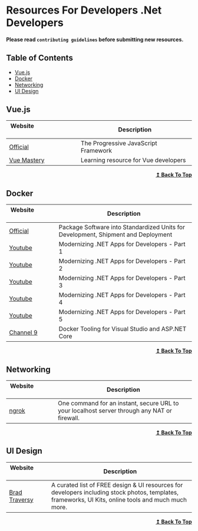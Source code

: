 # Resources For Developers .Net Developers

#### Please read `contributing guidelines` before submitting new resources.
    
## Table of Contents

- [Vue.js](#vuejs)
- [Docker](#docker)
- [Networking](#networking)
- [UI Design](#ui-design)

## Vue.js

| Website&nbsp; &nbsp; &nbsp; &nbsp; &nbsp; &nbsp; &nbsp; &nbsp; &nbsp; &nbsp; &nbsp; &nbsp; &nbsp; &nbsp; | Description                                                        |
| -------------------------------------------------------------------------------------------------------- | ------------------------------------------------------------------ |
| [Official](https://vuejs.org/)                                                            | The Progressive JavaScript Framework                                               
| [Vue Mastery](https://www.vuemastery.com/)                                                            |  Learning resource for Vue developers                                               

<div align="right">
    <b><a href="#table-of-contents">↥ Back To Top</a></b>
</div>


## Docker

| Website&nbsp; &nbsp; &nbsp; &nbsp; &nbsp; &nbsp; &nbsp; &nbsp; &nbsp; &nbsp; &nbsp; &nbsp; &nbsp; &nbsp; | Description                                                        |
| -------------------------------------------------------------------------------------------------------- | ------------------------------------------------------------------ |
| [Official](https://www.docker.com/)                                                            | Package Software into Standardized Units for Development, Shipment and Deployment                                 
| [Youtube](https://www.youtube.com/watch?v=yksOaJ7wZRY)                                                           | Modernizing .NET Apps for Developers - Part 1            
| [Youtube](https://www.youtube.com/watch?v=O23Gl7QDhFs&t=16s)                                                           | Modernizing .NET Apps for Developers - Part 2            
| [Youtube](https://www.youtube.com/watch?v=zqfK_3cGZpI)                                                           | Modernizing .NET Apps for Developers - Part 3            
| [Youtube](https://www.youtube.com/watch?v=JcVQcC_0uuk&t=10s)                                                           | Modernizing .NET Apps for Developers - Part 4            
| [Youtube](https://www.youtube.com/watch?v=ZTGSB9vI_8o&t=26s)                                                           | Modernizing .NET Apps for Developers - Part 5            
| [Channel 9](https://channel9.msdn.com/Events/Build/2016/Docker-Tooling-for-Visual-Studio-and-ASPNET-Core)                                                           | Docker Tooling for Visual Studio and ASP.NET Core          

<div align="right">
    <b><a href="#table-of-contents">↥ Back To Top</a></b>
</div>


## Networking

| Website&nbsp; &nbsp; &nbsp; &nbsp; &nbsp; &nbsp; &nbsp; &nbsp; &nbsp; &nbsp; &nbsp; &nbsp; &nbsp; &nbsp; | Description                                                        |
| -------------------------------------------------------------------------------------------------------- | ------------------------------------------------------------------ |
| [ngrok](https://ngrok.com/)                                                            | One command for an instant, secure URL to your localhost server through any NAT or firewall.

<div align="right">
    <b><a href="#table-of-contents">↥ Back To Top</a></b>
</div>


## UI Design

| Website&nbsp; &nbsp; &nbsp; &nbsp; &nbsp; &nbsp; &nbsp; &nbsp; &nbsp; &nbsp; &nbsp; &nbsp; &nbsp; &nbsp; | Description                                                        |
| -------------------------------------------------------------------------------------------------------- | ------------------------------------------------------------------ |
| [Brad Traversy](https://github.com/bradtraversy/design-resources-for-developers/blob/master/readme.md)                                                            | A curated list of FREE design & UI resources for developers including stock photos, templates, frameworks, UI Kits, online tools and much much more.

<div align="right">
    <b><a href="#table-of-contents">↥ Back To Top</a></b>
</div>
